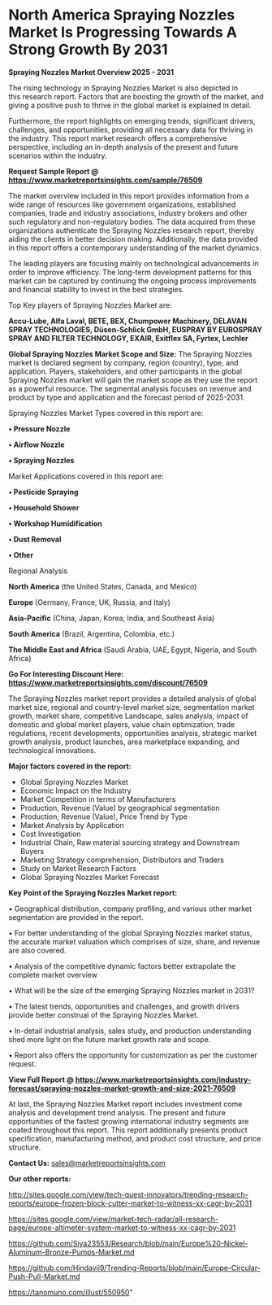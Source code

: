 # North America Spraying Nozzles Market Is Progressing Towards A Strong Growth By 2031

<Strong> Spraying Nozzles Market Overview 2025 - 2031</strong>

The rising technology in Spraying Nozzles Market is also depicted in this research report. Factors that are boosting the growth of the market, and giving a positive push to thrive in the global market is explained in detail.

Furthermore, the report highlights on emerging trends, significant drivers, challenges, and opportunities, providing all necessary data for thriving in the industry. This report market research offers a comprehensive perspective, including an in-depth analysis of the present and future scenarios within the industry.

<strong>Request Sample Report @ <a href=https://www.marketreportsinsights.com/sample/76509>https://www.marketreportsinsights.com/sample/76509</a></strong>

The market overview included in this report provides information from a wide range of resources like government organizations, established companies, trade and industry associations, industry brokers and other such regulatory and non-regulatory bodies. The data acquired from these organizations authenticate the Spraying Nozzles research report, thereby aiding the clients in better decision making. Additionally, the data provided in this report offers a contemporary understanding of the market dynamics.

The leading players are focusing mainly on technological advancements in order to improve efficiency. The long-term development patterns for this market can be captured by continuing the ongoing process improvements and financial stability to invest in the best strategies.

Top Key players of Spraying Nozzles Market are:

<strong>Accu-Lube, Alfa Laval, BETE, BEX, Chumpower Machinery, DELAVAN SPRAY TECHNOLOGIES, Düsen-Schlick GmbH, EUSPRAY BY EUROSPRAY SPRAY AND FILTER TECHNOLOGY, EXAIR, Exitflex SA, Fyrtex, Lechler</strong>

<strong><b>Global Spraying Nozzles Market Scope and Size:</b></strong>
The Spraying Nozzles market is declared segment by company, region (country), type, and application. Players, stakeholders, and other participants in the global Spraying Nozzles market will gain the market scope as they use the report as a powerful resource. The segmental analysis focuses on revenue and product by type and application and the forecast period of 2025-2031.

Spraying Nozzles Market Types covered in this report are:

<strong>• Pressure Nozzle

• Airflow Nozzle

• Spraying Nozzles</strong>

Market Applications covered in this report are:

<strong>• Pesticide Spraying

• Household Shower

• Workshop Humidification

• Dust Removal

• Other</strong> 

Regional Analysis

<strong>North America</strong> (the United States, Canada, and Mexico)

<strong>Europe</strong> (Germany, France, UK, Russia, and Italy)

<strong>Asia-Pacific</strong> (China, Japan, Korea, India, and Southeast Asia)

<strong>South America</strong> (Brazil, Argentina, Colombia, etc.)

<strong>The Middle East and Africa</strong> (Saudi Arabia, UAE, Egypt, Nigeria, and South Africa)

<strong>Go For Interesting Discount Here: <a href=https://www.marketreportsinsights.com/discount/76509>https://www.marketreportsinsights.com/discount/76509</a></strong>

The Spraying Nozzles market report provides a detailed analysis of global market size, regional and country-level market size, segmentation market growth, market share, competitive Landscape, sales analysis, impact of domestic and global market players, value chain optimization, trade regulations, recent developments, opportunities analysis, strategic market growth analysis, product launches, area marketplace expanding, and technological innovations.

<strong><b>Major factors covered in the report:</b></strong>
<ul>
  <li>Global Spraying Nozzles Market </li>
  <li>Economic Impact on the Industry</li>
  <li>Market Competition in terms of Manufacturers</li>
  <li>Production, Revenue (Value) by geographical segmentation</li>
  <li>Production, Revenue (Value), Price Trend by Type</li>
  <li>Market Analysis by Application</li>
  <li>Cost Investigation</li>
  <li>Industrial Chain, Raw material sourcing strategy and Downstream Buyers</li>
  <li>Marketing Strategy comprehension, Distributors and Traders</li>
  <li>Study on Market Research Factors</li>
  <li>Global Spraying Nozzles Market Forecast</li>
</ul>

<strong><b>Key Point of the Spraying Nozzles Market report:</b></strong>

• Geographical distribution, company profiling, and various other market segmentation are provided in the report.

• For better understanding of the global Spraying Nozzles market status, the accurate market valuation which comprises of size, share, and revenue are also covered.

• Analysis of the competitive dynamic factors better extrapolate the complete market overview

• What will be the size of the emerging Spraying Nozzles market in 2031?

• The latest trends, opportunities and challenges, and growth drivers provide better construal of the Spraying Nozzles Market.

• In-detail industrial analysis, sales study, and production understanding shed more light on the future market growth rate and scope.

• Report also offers the opportunity for customization as per the customer request.

<strong><b>View Full Report @ <a href=https://www.marketreportsinsights.com/industry-forecast/spraying-nozzles-market-growth-and-size-2021-76509>https://www.marketreportsinsights.com/industry-forecast/spraying-nozzles-market-growth-and-size-2021-76509</a></b></strong>


At last, the Spraying Nozzles Market report includes investment come analysis and development trend analysis. The present and future opportunities of the fastest growing international industry segments are coated throughout this report. This report additionally presents product specification, manufacturing method, and product cost structure, and price structure.

<strong>Contact Us:</strong>
sales@marketreportsinsights.com

<strong>Our other reports:</strong>

<a href=http://sites.google.com/view/tech-quest-innovators/trending-research-reports/europe-frozen-block-cutter-market-to-witness-xx-cagr-by-2031>http://sites.google.com/view/tech-quest-innovators/trending-research-reports/europe-frozen-block-cutter-market-to-witness-xx-cagr-by-2031</a>

<a href=https://sites.google.com/view/market-tech-radar/all-research-page/europe-altimeter-system-market-to-witness-xx-cagr-by-2031>https://sites.google.com/view/market-tech-radar/all-research-page/europe-altimeter-system-market-to-witness-xx-cagr-by-2031</a>

<a href=https://github.com/Siya23553/Research/blob/main/Europe%20-Nickel-Aluminum-Bronze-Pumps-Market.md>https://github.com/Siya23553/Research/blob/main/Europe%20-Nickel-Aluminum-Bronze-Pumps-Market.md</a>

<a href=https://github.com/Hindavii9/Trending-Reports/blob/main/Europe-Circular-Push-Pull-Market.md>https://github.com/Hindavii9/Trending-Reports/blob/main/Europe-Circular-Push-Pull-Market.md</a>

<a href=https://tanomuno.com/illust/550950>https://tanomuno.com/illust/550950</a>"

